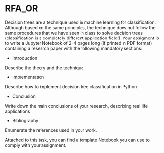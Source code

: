 # RFA_OR
 
Decision trees are a technique used in machine learning for classification. Although based on the same principles, the technique does not follow the same procedures that we have seen in class to solve decision trees (classification is a completely different application field!). Your assigment is to write a Jupyter Notebook of 2-4 pages long (if printed in PDF format) containing a research paper with the following mandatory sections: 

- Introduction

Describe the theory and the technique. 

- Implementation

Describe how to implement decision tree classification in Python

- Conclusion

Write down the main conclusions of your research, describing real life applications 

- Bibliography

Enumerate the references used in your work. 



Attached to this task, you can find a template Notebook you can use to comply with your assignment.
